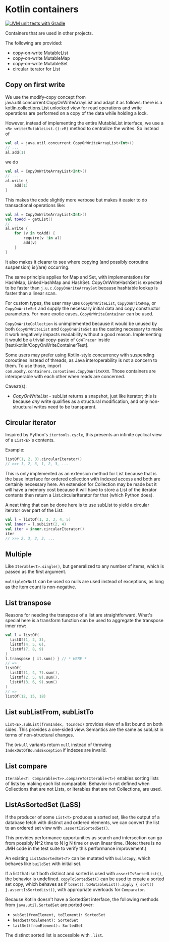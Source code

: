 # Kotlin containers

[![JVM unit tests with Gradle](https://github.com/m00shm00sh/kcontainers/actions/workflows/unittest.yml/badge.svg)](https://github.com/m00shm00sh/kcontainers/actions/workflows/unittest.yml)


Containers that are used in other projects.

The following are provided:
- copy-on-write MutableList
- copy-on-write MutableMap
- copy-on-write MutableSet
- circular iterator for List

## Copy on first write
We use the modify-copy concept from java.util.concurrent.CopyOnWriteArrayList and adapt it as follows:
there is a kotlin.collections.List unlocked view for read operations and write operations are performed on a copy
of the data while holding a lock.

However, instead of implementing the entire MutableList interface, we use a `<R> write(MutableList.()->R)` method
to centralize the writes. So instead of
```kotlin
val al = java.util.concurrent.CopyOnWriteArrayList<Int>()
// ...
al.add(1)
```
we do
```kotlin
val al = CopyOnWriteArrayList<Int>()
// ...
al.write {
    add(1)
}
```

This makes the code slightly more verbose but makes it easier to do transactional operations like:
```kotlin
val al = CopyOnWriteArrayList<Int>()
val toAdd = getList()
// ...
al.write {
    for (v in toAdd) {
        require(v !in al)
        add(v)
    }
}
```
It also makes it clearer to see where copying (and possibly coroutine suspension) is(/are) occurring.

The same principle applies for Map and Set, with implementations for HashMap, LinkedHashMap and HashSet.
CopyOnWriteHashSet is expected to be faster than `j.u.c.CopyOnWriteArraySet` because hashtable lookup is faster than a
linear scan.

For custom types, the user may use `CopyOnWriteList`, `CopyOnWriteMap`, or `CopyOnWriteSet` and supply the necessary
initial data and copy constructor parameters.
For more exotic cases, `CopyOnWriteContainer` can be used.

`CopyOnWriteCollection` is unimplemented because it would be unused by both `CopyOnWriteList` and `CopyOnWriteSet` as
the casting necessary to make it work negatively impacts readability without a good reason.
Implementing it would be a trivial copy-paste of `CoWTracer` inside [test/kotlin/CopyOnWriteContainerTest].

Some users may prefer using Kotlin-style concurrency with suspending coroutines instead of threads, as
Java interoperability is not a concern to them. To use those, import `com.moshy.containers.coroutines.CopyOnWriteXXX`.
Those containers are interoperable with each other when reads are concerned.

Caveat(s):
- *CopyOnWriteList* - subList returns a snapshot, just like iterator; this is because *any* write qualifies as a
  structural modification, and only non-structural writes need to be transparent.

## Circular iterator
Inspired by Python's `itertools.cycle`, this presents an infinite cyclical view of a `List<E>`'s contents.

Example:
```kotlin
listOf(1, 2, 3).circularIterator()
// >>> 1, 2, 3, 1, 2, 3, ...
```

This is only implemented as an extension method for List because that is the base interface for ordered collection
with indexed access and both are certainly necessary here. An extension for Collection may be made but it will have a
memory cost because it will have to store a List of the iterator contents then return a List.circularIterator for that
(which Python does).

A neat thing that can be done here is to use subList to yield a circular iterator over part of the List:
```kotlin
val l = listOf(1, 2, 3, 4, 5)
val inner = l.subList(2, 4)
val iter = inner.circularIterator()
iter
// >>> 2, 3, 2, 3, ...
```

## Multiple
Like `Iterable<T>.single()`, but generalized to any number of items, which is passed as the first argument.

`multipleOrNull` can be used so nulls are used instead of exceptions, as long as the item count is non-negative.

## List transpose
Reasons for needing the transpose of a list are straightforward. What's special here is a transform function can be
used to aggregate the transpose inner row:
```kotlin
val l = listOf(
  listOf(1, 2, 3),
  listOf(4, 5, 6),
  listOf(7, 8, 9)
)
l.transpose { it.sum() } // * HERE *
// =>
listOf(
  listOf(1, 4, 7).sum(),
  listOf(2, 5, 8).sum(),
  listOf(3, 6, 9).sum()
)
// =>
listOf(12, 15, 18)
```

## List subListFrom, subListTo
`List<E>.subList(fromIndex, toIndex)` provides view of a list bound on both sides. This provides a one-sided view.
Semantics are the same as subList in terms of non-structural changes.

The `OrNull` variants return `null` instead of throwing `IndexOutOfBoundsException` if indexes are invalid.

## List compare
`Iterable<T: Comparable<T>>.compareTo(Iterable<T>)` enables sorting lists of lists by making each list comparable.
Behavior is not defined when Collections that are not Lists, or Iterables that are not Collections, are used.

## ListAsSortedSet (LaSS)
If the producer of some `List<T>` produces a sorted set, like the output of a database fetch with distinct and
ordered elements, we can convert the list to an ordered set view with `.assertIsSortedSet()`.

This provides performance opportunities as search and intersection can go from possibly N^2 time to N lg N time or
even linear time. (Note: there is no JMH code in the test suite to verify this performance improvement.)

An existing `ListAsSortedSet<T>` can be mutated with `buildCopy`, which behaves like `buildSet` with initial set.

If a list that isn't both distinct and sorted is used with `assertIsSortedList()`, the behavior is undefined.
`copyToSortedSet()` can be used to create a sorted set copy, which behaves as if
`toSet().toMutableList().apply { sort() }.assertIsSortedList()`, with appropriate overloads for `Comparator`.

Because Kotlin doesn't have a SortedSet interface, the following methods from `java.util.SortedSet` are ported over:
- `subSet(fromElement, toElement): SortedSet`
- `headSet(toElement): SortedSet`
- `tailSet(fromElement): SortedSet`

The distinct sorted list is accessible with `.list`.
